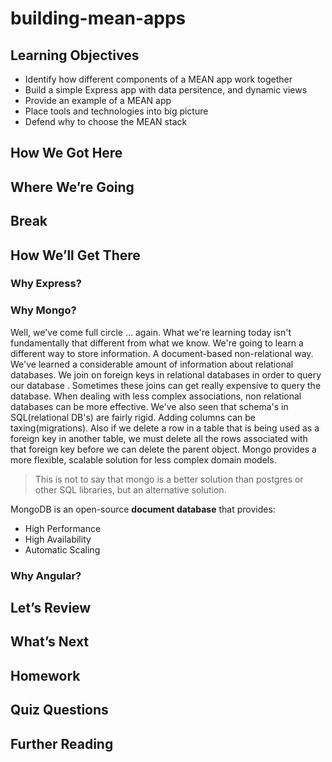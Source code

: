 # building-mean-apps

## Learning Objectives

- Identify how different components of a MEAN app work together
- Build a simple Express app with data persitence, and dynamic views  
- Provide an example of a MEAN app
- Place tools and technologies into big picture
- Defend why to choose the MEAN stack

## How We Got Here

## Where We’re Going

## Break

## How We’ll Get There

### Why Express?

### Why Mongo?

Well, we've come full circle ... again. What we're learning today isn't
fundamentally that different from what we know. We're going to learn a
different way to store information. A document-based non-relational way. We've
learned a considerable amount of information about relational databases.
We join on foreign keys in relational databases in order to query our database
. Sometimes these joins can get really expensive to query the database. When
dealing with less complex associations, non relational databases can be more
effective. We've also seen that schema's in SQL(relational DB's) are fairly
rigid. Adding columns can be taxing(migrations). Also if we delete a row in a
table that is being used as a foreign key in another table, we must delete
all the rows associated with that foreign key before we can delete the parent
object. Mongo provides a more flexible, scalable solution for less complex
domain models.

> This is not to say that mongo is a better solution than postgres or other
SQL libraries, but an alternative solution.


MongoDB is an open-source **document database** that provides:
- High Performance
- High Availability
- Automatic Scaling

### Why Angular?


## Let’s Review

## What’s Next

## Homework

## Quiz Questions

## Further Reading
